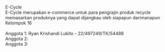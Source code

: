 E-Cycle <br/>
E-Cycle merupakan e-commerce untuk para pengrajin produk recycle memasarkan produknya yang dapat dijangkau oleh siapapun darimanapun <br/>
Kelompok 16<br/>
<br/>
Anggota 1: Ryan Krishandi Lukito - 22/497249/TK/54488<br/>
Anggota 2:<br/>
Anggota 3:<br/>
